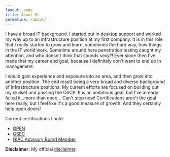 ```yaml
---
layout: page
title: About Me
permalink: /about/
---
```


I have a broad IT background. I started out in desktop support and worked my way up to an
infrastructure position at my first company. It is in this role that I really started to grow and
learn, sometimes the hard way, how things in the IT world work. Sometime around here penetration
testing caught my attention, and who doesn't think that sounds sexy?! Ever since then I've made
that my career end goal, because I definitely don't want to end up in management.  

I would gain experience and exposure into an area, and then grow into another position. The end
result being a very broad and diverse background of infrastructure positions. My current efforts
are focused on building out my skillset and passing the OSCP. It is an ambitious goal, but I've
already failed it...more than once... Can't stop now! Certifications aren't the goal here really,
but I feel like it's a good measure of growth. And they certainly help open doors!   

Current certifications I hold:  
 * [GPEN][1]  
 * [GSEC][2]  
 * [GIAC Advisory Board Member][3]  

**Disclaimer:** My official [disclaimer][4].

[1]: https://www.youracclaim.com/badges/383948df-3819-485e-80b1-ac8991b0400a "GPEN Acclaim Badge"
[2]: https://www.youracclaim.com/badges/95ef0ae7-bb86-4bd9-9cd1-6d67c2a8040b "GSEC Acclaim Badge"
[3]: https://www.youracclaim.com/badges/689153fd-e305-4f6d-a738-d529a7620d47 "AB Acclaim Badge"
[4]: /disclaimer/